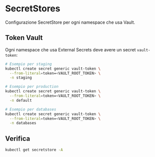 # SecretStores

Configurazione SecretStore per ogni namespace che usa Vault.

## Token Vault

Ogni namespace che usa External Secrets deve avere un secret `vault-token`:
```bash
# Esempio per staging
kubectl create secret generic vault-token \
  --from-literal=token=<VAULT_ROOT_TOKEN> \
  -n staging

# Esempio per production
kubectl create secret generic vault-token \
  --from-literal=token=<VAULT_ROOT_TOKEN> \
  -n default

# Esempio per databases
kubectl create secret generic vault-token \
  --from-literal=token=<VAULT_ROOT_TOKEN> \
  -n databases
```

## Verifica
```bash
kubectl get secretstore -A
```
